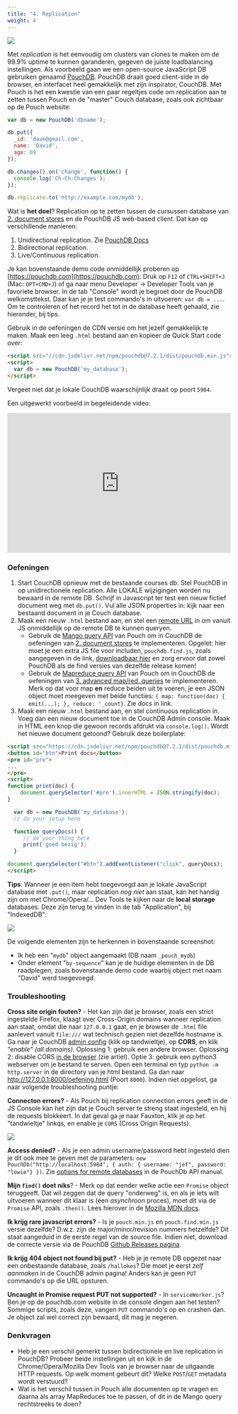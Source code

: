 ```yaml
---
title: "4. Replication"
weight: 4
---
```


![](/img/pouchdb.jpg)

Met _replication_ is het eenvoudig om clusters van clones te maken om de 99.9% uptime te kunnen garanderen, gegeven de juiste loadbalancing instellingen. Als voorbeeld gaan we een open-source JavaScript DB gebruiken genaamd [PouchDB](https://pouchdb.com). PouchDB draait goed client-side in de browser, en interfacet heel gemakkelijk met zijn inspirator, CouchDB. Met Pouch is het een kwestie van een paar regeltjes code om replication aan te zetten tussen Pouch en de "master" Couch database, zoals ook zichtbaar op de Pouch website:

```javascript
var db = new PouchDB('dbname');

db.put({
  _id: 'dave@gmail.com',
  name: 'David',
  age: 69
});

db.changes().on('change', function() {
  console.log('Ch-Ch-Changes');
});

db.replicate.to('http://example.com/mydb');
```

Wat is **het doel**? Replication op te zetten tussen de cursussen database van [2. document stores](/nosql/documentstores) en de PouchDB JS web-based client. Dat kan op verschillende manieren:

1. Unidirectional replication. Zie [PouchDB Docs](https://pouchdb.com/guides/replication.html)
2. Bidirectional replication.
3. Live/Continuous replication. 

Je kan bovenstaande demo code onmiddellijk proberen op [https://pouchdb.com](https://pouchdb.com): Druk op `F12` of `CTRL+SHIFT+J` (Mac: `OPT+CMD+J`) of ga naar menu Developer -> Developer Tools van je favoriete browser. In de tab "Console" wordt je begroet door de PouchDB welkomsttekst. Daar kan je je test commando's in uitvoeren: `var db = ...`. Om te controleren of het record het tot in de database heeft gehaald, zie hieronder, bij tips. 

Gebruik in de oefeningen de CDN versie om het jezelf gemakkelijk te maken. Maak een leeg `.html` bestand aan en kopieer de Quick Start code over:

```html
<script src="//cdn.jsdelivr.net/npm/pouchdb@7.2.1/dist/pouchdb.min.js"></script>
<script>
  var db = new PouchDB('my_database');
</script>
```

Vergeet niet dat je lokale CouchDB waarschijnlijk draait op poort `5984`.

Een uitgewerkt voorbeeld in begeleidende video:

<div style="position: relative; padding-bottom: 62.5%; height: 0;"><iframe src="https://www.loom.com/embed/fa612f2efe424da68d3d9aeb362ed5f1" frameborder="0" webkitallowfullscreen mozallowfullscreen allowfullscreen style="position: absolute; top: 0; left: 0; width: 100%; height: 100%;"></iframe></div>


### Oefeningen

1. Start CouchDB opnieuw met de bestaande courses db. Stel PouchDB in op unidirectionele replication. Alle LOKALE wijzigingen worden nu bewaard in de remote DB. Schrijf in Javascript ter test een nieuw fictief document weg met `db.put()`. Vul alle JSON properties in: kijk naar een bestaand document in je Couch database. 
2. Maak een nieuw `.html` bestand aan, en stel een [remote URL](https://pouchdb.com/guides/databases.html) in om vanuit JS onmiddellijk op de remote DB te kunnen queryen. 
    - Gebruik de [Mango query API](https://pouchdb.com/guides/mango-queries.html) van Pouch om in CouchDB de oefeningen van [2. document stores](/nosql/documentstores) te implementeren. Opgelet: hier moet je een extra JS file voor includen, `pouchdb.find.js`, zoals aangegeven in de link, [downloadbaar hier](https://github.com/pouchdb/pouchdb/releases/) en zorg ervoor dat zowel PouchDB als de find versies van dezelfde release komen! 
    - Gebruik de [Mapreduce query API](https://pouchdb.com/guides/queries.html) van Pouch om in CouchDB de oefeningen van [3. advanced map/red. queries](/nosql/mapreduce) te implementeren. Merk op dat voor map **en** reduce beiden uit te voeren, je een JSON object moet meegeven met beide functies: `{ map: function(doc) { emit(...); }, reduce: '_count}`. Zie docs in link. 
3. Maak een nieuw `.html` bestand aan, en stel continuous replication in. Voeg dan een nieuw document toe in de CouchDB Admin console. Maak in HTML een knop die gewoon records afdrukt via `console.log()`. Wordt het nieuwe document getoond? Gebruik deze boilerplate:

```html
<script src="https://cdn.jsdelivr.net/npm/pouchdb@7.2.1/dist/pouchdb.min.js"></script>
<button id="btn">Print docs</button>
<pre id="pre">
...
</pre>
<script>
function print(doc) {
    document.querySelector('#pre').innerHTML = JSON.stringify(doc);
}

  var db = new PouchDB('my_database');
  // do your setup here

  function queryDocs() {
     // do your thing here
     print('goed bezig');
  }

document.querySelector("#btn").addEventListener("click", queryDocs);
</script>
```

**Tips**: Wanneer je een item hebt toegevoegd aan je lokale JavaScript database met `.put()`, maar replication _nog niet_ aan staat, kan het handig zijn om met Chrome/Opera/... Dev Tools te kijken naar de **local storage** databases. Deze zijn terug te vinden in de tab "Application", bij "IndexedDB":

![](/img/localstorage.jpg)

De volgende elementen zijn te herkennen in bovenstaande screenshot:

- Ik heb een "`mydb`" object aangemaakt (DB naam `_pouch_mydb`)
- Onder element "`by-sequence`" kan je de huidige elementen in de DB raadplegen, zoals bovenstaande demo code waarbij object met naam "David" werd toegevoegd. 

### Troubleshooting

**Cross site origin fouten?** - Het kan zijn dat je browser, zoals een strict ingestelde Firefox, klaagt over Cross-Origin domains wanneer replication aan staat, omdat die naar `127.0.0.1` gaat, en je browser de `.html` file aanlevert vanuit `file:///` wat technisch gezien niet dezelfde hostname is. Ga naar je CouchDB [admin config](http://127.0.0.1:5984/_utils/#_config/couchdb@localhost/cors) (klik op tandwieltje), op **CORS**, en klik _"enable" (all domains)_.  Oplossing 1: gebruik een andere browser. Oplossing 2: disable CORS [in de browser](https://dev.to/andypotts/avoiding-cors-errors-on-localhost-in-2020-4mfn) (zie artiel). Optie 3: gebruik een python3 webserver om je bestand te serven. Open een terminal en typ `python -m http.server` in de directory van je html bestand. Ga dan naar http://127.0.0.1:8000/oefening.html (Poort `8000`). Indien niet opgelost, ga naar volgende troubleshooting puntje:

**Connecton errors?** - Als Pouch bij replication connection errors geeft in de JS Console kan het zijn dat je Couch server te streng staat ingesteld, en hij de requests blokkeert. In dat geval ga je naar Fauxton, klik je op het "tandwieltje" linkqs, en enable je `CORS` (Cross Origin Requests):

![](/img/cors.png)

**Access denied?** - Als je een admin username/password hebt ingesteld dien je dit ook mee te geven met de parameters: `new PouchDb("http://localhost:5984", { auth: { username: "jef", password: "lowie"} })`. Zie [options for remote databases](https://pouchdb.com/api.html#create_database) in de PouchDb API manual.

**Mijn `find()` doet niks**? - Merk op dat eender welke actie een `Promise` object teruggeeft. Dat wil zeggen dat de query "onderweg" is, en als je iets wilt uitvoeren wanneer dit klaar is (een _asynchroon_ proces), moet dit via de `Promise` API, zoals `.then()`. Lees hierover in de [Mozilla MDN docs](https://developer.mozilla.org/en-US/docs/Web/JavaScript/Guide/Using_promises).

**Ik krijg rare javascript errors?** - Is je `pouch.min.js` en `pouch.find.min.js` versie dezelfde? D.w.z. zijn de major/minor/revision nummers hetzelfde? Dit staat aangeduid in de eerste regel van de source file. Indien niet, download de correcte versie via de PouchDB [Github Releases pagina](https://github.com/pouchdb/pouchdb/releases/).

**Ik krijg 404 object not found bij put?** - Heb je je remote DB opgezet naar een onbestaande database, zoals `/hallokes`? Die moet je eerst _zelf aanmaken_ in de CouchDB admin pagina! Anders kan je geen `PUT` commando's op die URL opsturen. 

**Uncaught in Promise request PUT not supported?** - In `serviceWorker.js`? Ben je op de pouchdb.com website in de console dingen aan het testen? Sommige scripts, zoals deze, vangen `PUT` commando's op en crashen dan. Je object zal wel correct zijn bewaard, dit mag je negeren. 

### Denkvragen

- Heb je een verschil gemerkt tussen bidirectionele en live replication in PouchDB? Probeer beide instellingen uit en kijk in de Chrome/Opera/Mozilla Dev Tools van je browser naar de uitgaande HTTP requests. Op welk moment gebeurt dit? Welke `POST`/`GET` metadata wordt verstuurd?
- Wat is het verschil tussen in Pouch alle documenten op te vragen en daarna als array MapReduces toe te passen, of dit in de Mango query rechtstreeks te doen?
